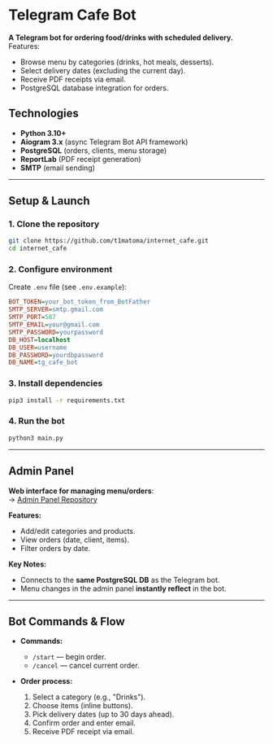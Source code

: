 # Telegram Cafe Bot  
**A Telegram bot for ordering food/drinks with scheduled delivery.**  
Features:  
- Browse menu by categories (drinks, hot meals, desserts).  
- Select delivery dates (excluding the current day).  
- Receive PDF receipts via email.  
- PostgreSQL database integration for orders.  

## Technologies  
- **Python 3.10+**  
- **Aiogram 3.x** (async Telegram Bot API framework)  
- **PostgreSQL** (orders, clients, menu storage)  
- **ReportLab** (PDF receipt generation)  
- **SMTP** (email sending)  

---

##  Setup & Launch  

### 1. Clone the repository  
```bash
git clone https://github.com/t1matoma/internet_cafe.git
cd internet_cafe
```

### 2. Configure environment  
Create `.env` file (see `.env.example`):  
```ini
BOT_TOKEN=your_bot_token_from_BotFather
SMTP_SERVER=smtp.gmail.com
SMTP_PORT=587
SMTP_EMAIL=your@gmail.com
SMTP_PASSWORD=yourpassword
DB_HOST=localhost
DB_USER=username
DB_PASSWORD=yourdbpassword
DB_NAME=tg_cafe_bot
```

### 3. Install dependencies  
```bash
pip3 install -r requirements.txt
```

### 4. Run the bot  
```bash
python3 main.py
```

---

## Admin Panel 
**Web interface for managing menu/orders**:  
→ [Admin Panel Repository](https://github.com/t1matoma/admin_panel_for_tg_cafe_bot)  

**Features:**  
- Add/edit categories and products.  
- View orders (date, client, items).  
- Filter orders by date.  

**Key Notes:**  
- Connects to the **same PostgreSQL DB** as the Telegram bot.  
- Menu changes in the admin panel **instantly reflect** in the bot.  

---

## Bot Commands & Flow  
- **Commands:**  
  - `/start` — begin order.  
  - `/cancel` — cancel current order.  

- **Order process:**  
  1. Select a category (e.g., "Drinks").  
  2. Choose items (inline buttons).  
  3. Pick delivery dates (up to 30 days ahead).  
  4. Confirm order and enter email.  
  5. Receive PDF receipt via email.  
